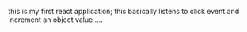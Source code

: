 this is my first react application;
this basically listens to click event and increment an object value ....
